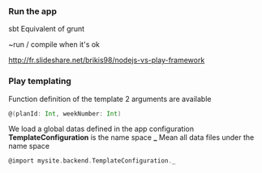 ### Run the app 

sbt Equivalent of grunt

~run / compile when it's ok


http://fr.slideshare.net/brikis98/nodejs-vs-play-framework

### Play templating 

Function definition of the template
2 arguments are available
```scala
@(planId: Int, weekNumber: Int)
```

We load a global datas defined in the app configuration     
**TemplateConfiguration** is the name space
**_** Mean all data files under the name space
```scala
@import mysite.backend.TemplateConfiguration._
```
